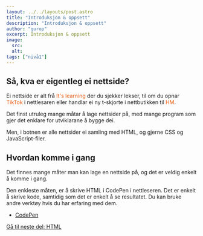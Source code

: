 ```yaml
---
layout: ../../layouts/post.astro
title: "Introduksjon & oppsett"
description: "Introduksjon & oppsett"
author: "gurop"
excerpt: Introduksjon & oppsett
image:
  src:
  alt:
tags: ["nivå1"]
---
```




## Så, kva er eigentleg ei nettside?

Ei nettside er alt frå <font color="#EA580C">It's learning</font> der du sjekker lekser, til om du opnar
<font color="#EA580C">TikTok</font> i nettlesaren eller handlar ei ny t-skjorte i nettbutikken til <font color="#EA580C">HM</font>.

Det finst utruleg mange måtar å lage nettsider på, med mange program som gjer det enklare for utviklarane å bygge dei.

Men, i botnen er alle nettsider ei samling med HTML, og gjerne CSS og JavaScript-filer.

## Hvordan komme i gang

Det finnes mange måter man kan lage en nettside på, og det er veldig enkelt å komme i gang.

Den enkleste måten, er å skrive HTML i CodePen i nettleseren. Det er enkelt
å skrive kode, samtidig som det er enkelt å se resultatet. Du kan bruke
andre verktøy hvis du har erfaring med dem.

- [CodePen](https://codepen.io/pen/)

[Gå til neste del: HTML](/TENK-tech-camp-web-intro/posts/03_HTML)